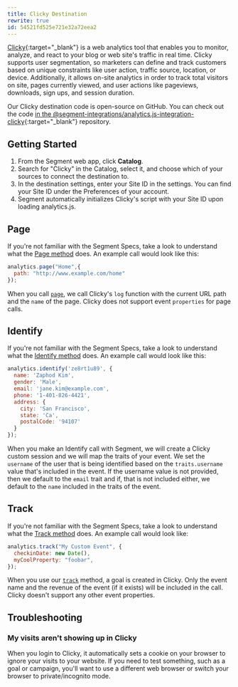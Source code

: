 ```yaml
---
title: Clicky Destination
rewrite: true
id: 54521fd525e721e32a72eea2
---
```

[Clicky](https://clicky.com/){:target="_blank"} is a web analytics tool that enables you to monitor, analyze, and react to your blog or web site's traffic in real time. Clicky supports user segmentation, so marketers can define and track customers based on unique constraints like user action, traffic source, location, or device. Additionally, it allows on-site analytics in order to track total visitors on site, pages currently viewed, and user actions like pageviews, downloads, sign ups, and session duration.

Our Clicky destination code is open-source on GitHub. You can check out the code [in the @segment-integrations/analytics.js-integration-clicky](https://github.com/segment-integrations/analytics.js-integration-clicky){:target="_blank"} repository.


## Getting Started

1. From the Segment web app, click **Catalog**.
2. Search for "Clicky" in the Catalog, select it, and choose which of your sources to connect the destination to.
3. In the destination settings, enter your Site ID in the settings. You can find your Site ID under the Preferences of your account.
4. Segment automatically initializes Clicky's script with your Site ID upon loading analytics.js.


## Page

If you're not familiar with the Segment Specs, take a look to understand what the [Page method](/docs/connections/spec/page/) does. An example call would look like this:

```javascript
analytics.page("Home",{
  path: "http://www.example.com/home"
});
```

When you call [`page`](/docs/connections/spec/page/), we call Clicky's `log` function with the current URL path and the `name` of the page. Clicky does not support event `properties` for page calls.


## Identify

If you're not familiar with the Segment Specs, take a look to understand what the [Identify method](/docs/connections/spec/identify/) does. An example call would look like this:

```javascript
analytics.identify('ze8rt1u89', {
  name: 'Zaphod Kim',
  gender: 'Male',
  email: 'jane.kim@example.com',
  phone: '1-401-826-4421',
  address: {
    city: 'San Francisco',
    state: 'Ca',
    postalCode: '94107'
  }
});
```

When you make an Identify call with Segment, we will create a Clicky custom session and we will map the traits of your event. We set the `username` of the user that is being identified based on the `traits.username` value that's included in the event. If the username value is not provided, then we default to the `email` trait and if, that is not included either, we default to the `name` included in the traits of the event.

## Track

If you're not familiar with the Segment Specs, take a look to understand what the [Track method](/docs/connections/spec/track/) does. An example call would look like:

```javascript
analytics.track("My Custom Event", {
  checkinDate: new Date(),
  myCoolProperty: "foobar",
});
```

When you use our [`track`](/docs/connections/spec/track/) method, a goal is created in Clicky. Only the event name and the revenue of the event (if it exists) will be included in the call. Clicky doesn't support any other event properties.


## Troubleshooting

### My visits aren't showing up in Clicky

When you login to Clicky, it automatically sets a cookie on your browser to ignore your visits to your website. If you need to test something, such as a goal or campaign, you'll want to use a different web browser or switch your browser to private/incognito mode.
